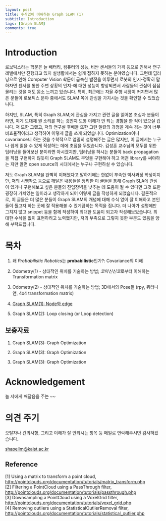 ```yaml
---
layout: post
title: 수식없이 이해하는 Graph SLAM (1)
subtitle: Introduction
tags: [Graph SLAM]
comments: true
---
```


# Introduction

로보틱스라는 학문은 늘 배터리, 컴퓨터의 성능, 비싼 센서들의 가격 등으로 인해서 연구 레벨에서만 진행되고 있지 실생활에서는 쉽게 접하지 못하는 분야였습니다. 그런데 딥러닝으로 인해 Computer Vision 학문이 급속한 발전을 이루면서 로봇의 인지-정확히 말하자면 센서를 통한 주변 상황의 인지-에 대한 성능이 향상되면서 사람들의 관심이 점점 몰리는 것을 저도 몸소 느끼고 있습니다. 특히, 최근에는 자율 주행 시장이 커지면서 많은 분들이 로보틱스 분야 중에서도 SLAM 쪽에 관심을 가지시는 것을 확인할 수 있었습니다.

하지만, SLAM, 특히 Graph SLAM,에 관심을 가지고 관련 글을 읽어본 초심자 분들이라면, 이게 도대체 뭔 소리를 하는 것인지 도통 이해가 안 되는 경험을 한 적이 있으실 겁니다. 저 또한 그랬고, 저의 연구실 후배들 또한 그런 일련의 과정을 계속 겪는 것이 너무 비효율적이라고 생각하여 이렇게 글을 쓰게 되었습니다. Optimization이니 covariance니 하는 것을 수학적으로 엄밀히 설명해주는 글은 많지만, 이 글에서는 누구나 쉽게 읽을 수 있게 작성하는 데에 초점을 두었습니다. 김성훈 교수님의 모두를 위한 딥러닝을 들어보신 분이라면 아시겠지만, 딥러닝을 하시는 분들이  back propagation을 직접 구현하지 않듯이 Graph SLAM도 무엇을 구현해야 하고 어떤 library를 써야하는 지만 알면 open source의 시대에서는 누구나 구현하실 수 있습니다. 

저도 Graph SLAM을 완벽히 이해했다고 말하기에는 한없이 부족한 박사과정 학생이지만, 저의 시행착오 등으로 깨달은 내용들을 정리한 이 글들을 통해 Graph SLA에 관심이 있거나 구현해보고 싶은 분들의 진입장벽을 낮추는 데 도움이 될 수 있다면 그것 또한 굉장히 가치있는 일이라고 생각하게 되어 이렇게 글을 작성하게 되었습니다. 결론적으로, 이 글들은 더 많은 분들이 Graph SLAM의 개념에 대해 수식 없이 잘 이해하고 본인들이 풀고자 하는 곳에 잘 적용해볼 수 있게끔하는 목적을 집니다. 더 나아가 설명에만 그치지 않고 snippet 등을 함께 작성하여 최대한 도움이 되고자 작성해보았습니다. 최대한 수식을 없이 표현하려고 노력했지만, 저의 부족으로 그렇지 못한 부분도 있음을 양해 부탁드립니다.

# 목차

1. 왜 *Probabilistic Robotics*는 **probabilistic**인가?: Covariance의 이해

2. Odometry(1) - 상대적인 위치를 기술하는 방법; *코마신신코*로부터 이해하는 Transformation matrix 

3. Odometry(2) - 상대적인 위치를 기술하는 방법; 3D에서의 Pose들 (rpy, 쿼터니언, 4x4 transformation matrix)

4. [Graph SLAM(1): Node와 edge](www.naver.com)

5. Graph SLAM(2): Loop closing (or Loop detection)

## 보충자료

1. Graph SLAM(3): Graph Optimization

2. Graph SLAM(3): Graph Optimization

3. Graph SLAM(3): Graph Optimization



# Acknowledgement

늘 저에게 깨달음을 주는 ~~

# 의견 주기

오탈자나 건의사항, 그리고 이해가 잘 안되시는 항목 등 메일로 연락해주시면 감사하겠습니다.

shapelim@kaist.ac.kr

## Reference
[1] Using a matrix to transform a point cloud, http://pointclouds.org/documentation/tutorials/matrix_transform.php <br/>
[2] Filtering a PointCloud using a PassThrough filter, http://pointclouds.org/documentation/tutorials/passthrough.php <br/>
[3] Downsampling a PointCloud using a VoxelGrid filter, http://pointclouds.org/documentation/tutorials/voxel_grid.php <br/>
[4] Removing outliers using a StatisticalOutlierRemoval filter, http://pointclouds.org/documentation/tutorials/statistical_outlier.php <br/>

